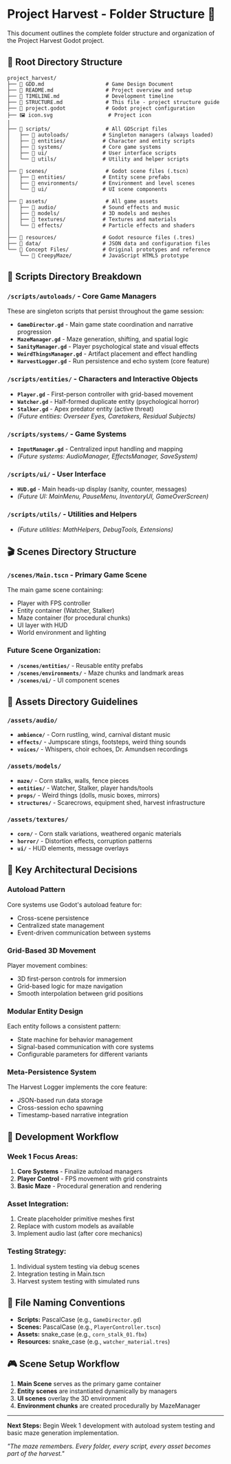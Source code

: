 # Project Harvest - Folder Structure 📁

This document outlines the complete folder structure and organization of the Project Harvest Godot project.

## 📂 Root Directory Structure

```
project_harvest/
├── 📄 GDD.md                    # Game Design Document
├── 📄 README.md                 # Project overview and setup
├── 📄 TIMELINE.md               # Development timeline
├── 📄 STRUCTURE.md              # This file - project structure guide
├── 📄 project.godot             # Godot project configuration
├── 🖼️ icon.svg                  # Project icon
│
├── 📁 scripts/                  # All GDScript files
│   ├── 📁 autoloads/           # Singleton managers (always loaded)
│   ├── 📁 entities/            # Character and entity scripts
│   ├── 📁 systems/             # Core game systems
│   ├── 📁 ui/                  # User interface scripts
│   └── 📁 utils/               # Utility and helper scripts
│
├── 📁 scenes/                   # Godot scene files (.tscn)
│   ├── 📁 entities/            # Entity scene prefabs
│   ├── 📁 environments/        # Environment and level scenes
│   └── 📁 ui/                  # UI scene components
│
├── 📁 assets/                   # All game assets
│   ├── 📁 audio/               # Sound effects and music
│   ├── 📁 models/              # 3D models and meshes
│   ├── 📁 textures/            # Textures and materials
│   └── 📁 effects/             # Particle effects and shaders
│
├── 📁 resources/               # Godot resource files (.tres)
├── 📁 data/                    # JSON data and configuration files
└── 📁 Concept Files/           # Original prototypes and reference
    └── 📁 CreepyMaze/          # JavaScript HTML5 prototype
```

## 🔧 Scripts Directory Breakdown

### `/scripts/autoloads/` - Core Game Managers
These are singleton scripts that persist throughout the game session:

- **`GameDirector.gd`** - Main game state coordination and narrative progression
- **`MazeManager.gd`** - Maze generation, shifting, and spatial logic  
- **`SanityManager.gd`** - Player psychological state and visual effects
- **`WeirdThingsManager.gd`** - Artifact placement and effect handling
- **`HarvestLogger.gd`** - Run persistence and echo system (core feature)

### `/scripts/entities/` - Characters and Interactive Objects
- **`Player.gd`** - First-person controller with grid-based movement
- **`Watcher.gd`** - Half-formed duplicate entity (psychological horror)
- **`Stalker.gd`** - Apex predator entity (active threat)
- *(Future entities: Overseer Eyes, Caretakers, Residual Subjects)*

### `/scripts/systems/` - Game Systems
- **`InputManager.gd`** - Centralized input handling and mapping
- *(Future systems: AudioManager, EffectsManager, SaveSystem)*

### `/scripts/ui/` - User Interface
- **`HUD.gd`** - Main heads-up display (sanity, counter, messages)
- *(Future UI: MainMenu, PauseMenu, InventoryUI, GameOverScreen)*

### `/scripts/utils/` - Utilities and Helpers
- *(Future utilities: MathHelpers, DebugTools, Extensions)*

## 🎬 Scenes Directory Structure

### `/scenes/Main.tscn` - Primary Game Scene
The main game scene containing:
- Player with FPS controller
- Entity container (Watcher, Stalker)
- Maze container (for procedural chunks)
- UI layer with HUD
- World environment and lighting

### Future Scene Organization:
- **`/scenes/entities/`** - Reusable entity prefabs
- **`/scenes/environments/`** - Maze chunks and landmark areas
- **`/scenes/ui/`** - UI component scenes

## 🎨 Assets Directory Guidelines

### `/assets/audio/`
- **`ambience/`** - Corn rustling, wind, carnival distant music
- **`effects/`** - Jumpscare stings, footsteps, weird thing sounds
- **`voices/`** - Whispers, choir echoes, Dr. Amundsen recordings

### `/assets/models/`
- **`maze/`** - Corn stalks, walls, fence pieces
- **`entities/`** - Watcher, Stalker, player hands/tools
- **`props/`** - Weird things (dolls, music boxes, mirrors)
- **`structures/`** - Scarecrows, equipment shed, harvest infrastructure

### `/assets/textures/`
- **`corn/`** - Corn stalk variations, weathered organic materials
- **`horror/`** - Distortion effects, corruption patterns
- **`ui/`** - HUD elements, message overlays

## 🎯 Key Architectural Decisions

### **Autoload Pattern**
Core systems use Godot's autoload feature for:
- Cross-scene persistence
- Centralized state management  
- Event-driven communication between systems

### **Grid-Based 3D Movement**
Player movement combines:
- 3D first-person controls for immersion
- Grid-based logic for maze navigation
- Smooth interpolation between grid positions

### **Modular Entity Design**
Each entity follows a consistent pattern:
- State machine for behavior management
- Signal-based communication with core systems
- Configurable parameters for different variants

### **Meta-Persistence System**
The Harvest Logger implements the core feature:
- JSON-based run data storage
- Cross-session echo spawning
- Timestamp-based narrative integration

## 🔄 Development Workflow

### **Week 1 Focus Areas:**
1. **Core Systems** - Finalize autoload managers
2. **Player Control** - FPS movement with grid constraints  
3. **Basic Maze** - Procedural generation and rendering

### **Asset Integration:**
1. Create placeholder primitive meshes first
2. Replace with custom models as available
3. Implement audio last (after core mechanics)

### **Testing Strategy:**
1. Individual system testing via debug scenes
2. Integration testing in Main.tscn
3. Harvest system testing with simulated runs

## 📝 File Naming Conventions

- **Scripts:** PascalCase (e.g., `GameDirector.gd`)
- **Scenes:** PascalCase (e.g., `PlayerController.tscn`)  
- **Assets:** snake_case (e.g., `corn_stalk_01.fbx`)
- **Resources:** snake_case (e.g., `watcher_material.tres`)

## 🎮 Scene Setup Workflow

1. **Main Scene** serves as the primary game container
2. **Entity scenes** are instantiated dynamically by managers
3. **UI scenes** overlay the 3D environment
4. **Environment chunks** are created procedurally by MazeManager

---

**Next Steps:** Begin Week 1 development with autoload system testing and basic maze generation implementation.

*"The maze remembers. Every folder, every script, every asset becomes part of the harvest."*
